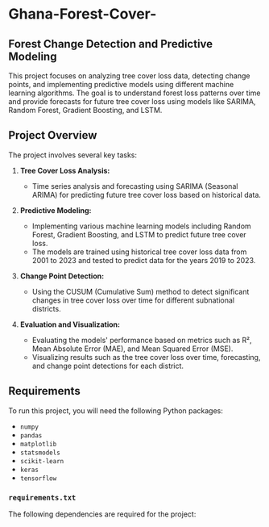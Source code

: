 # Ghana-Forest-Cover-
## Forest Change Detection and Predictive Modeling

This project focuses on analyzing tree cover loss data, detecting change points, and implementing predictive models using different machine learning algorithms. The goal is to understand forest loss patterns over time and provide forecasts for future tree cover loss using models like SARIMA, Random Forest, Gradient Boosting, and LSTM.

## Project Overview

The project involves several key tasks:

1. **Tree Cover Loss Analysis:** 
   - Time series analysis and forecasting using SARIMA (Seasonal ARIMA) for predicting future tree cover loss based on historical data.
   
2. **Predictive Modeling:**
   - Implementing various machine learning models including Random Forest, Gradient Boosting, and LSTM to predict future tree cover loss.
   - The models are trained using historical tree cover loss data from 2001 to 2023 and tested to predict data for the years 2019 to 2023.
   
3. **Change Point Detection:**
   - Using the CUSUM (Cumulative Sum) method to detect significant changes in tree cover loss over time for different subnational districts.

4. **Evaluation and Visualization:**
   - Evaluating the models' performance based on metrics such as R², Mean Absolute Error (MAE), and Mean Squared Error (MSE).
   - Visualizing results such as the tree cover loss over time, forecasting, and change point detections for each district.

## Requirements

To run this project, you will need the following Python packages:

- `numpy`
- `pandas`
- `matplotlib`
- `statsmodels`
- `scikit-learn`
- `keras`
- `tensorflow`

### `requirements.txt`

The following dependencies are required for the project:

